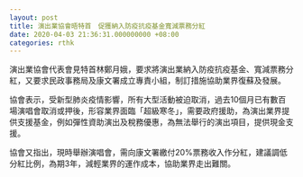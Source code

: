```yaml
---
layout: post
title: 演出業協會晤特首　促獲納入防疫抗疫基金寬減票務分紅
date: 2020-04-03 21:36:31.000000000 +08:00
categories: rthk
---
```


演出業協會代表會見特首林鄭月娥，要求將演出業納入防疫抗疫基金、寬減票務分紅，又要求民政事務局及康文署成立專責小組，制訂措施協助業界復蘇及發展。

協會表示，受新型肺炎疫情影響，所有大型活動被迫取消，過去10個月已有數百場演唱會取消或押後，形容業界面臨「超級寒冬」，需要政府援助，為演出業界提供支援基金，例如彈性資助演出及稅務優惠，為無法舉行的演出項目，提供現金支援。

協會又指出，現時舉辦演唱會，需向康文署繳付20%票務收入作分紅，建議調低分紅比例，為期3年，減輕業界的運作成本，協助業界走出難關。
